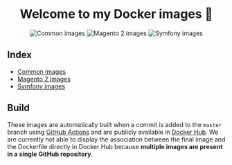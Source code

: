 <h1 align="center">Welcome to my Docker images 👋</h1>
<p align="center">
    <img src="https://github.com/ajardin/docker-images/workflows/Common%20-%20Build%20and%20Publish/badge.svg" alt="Common images">
    <img src="https://github.com/ajardin/docker-images/workflows/Magento%202%20-%20Build%20and%20Publish/badge.svg" alt="Magento 2 images"/>    
    <img src="https://github.com/ajardin/docker-images/workflows/Symfony%20-%20Build%20and%20Publish/badge.svg" alt="Symfony images"/>
</p>

Index
-----
* [Common images][1]
* [Magento 2 images][2]
* [Symfony images][3]

Build
-----
These images are automatically built when a commit is added to the `master` branch using
[GitHub Actions][4] and are publicly available in [Docker Hub][5]. We are currently not able to display the association
between the final image and the Dockerfile directly in Docker Hub because **multiple images are present in a single
GitHub repository**. 

<!-- Resources -->
[1]: /common
[2]: /magento2
[3]: /symfony
[4]: /.github/workflows
[5]: https://hub.docker.com/u/ajardin
